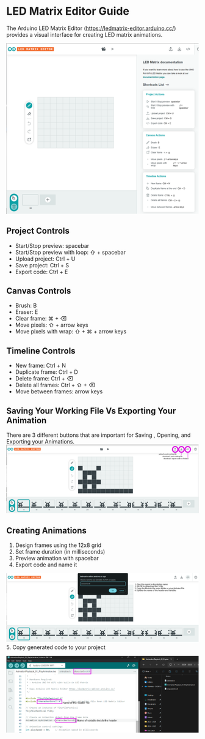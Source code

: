 # LED Matrix Editor Guide

The Arduino LED Matrix Editor (https://ledmatrix-editor.arduino.cc/) provides a visual interface for creating LED matrix animations.

![LED Matrix Editor](images/matrixEditor.png)

## Project Controls
- Start/Stop preview: spacebar
- Start/Stop preview with loop: ⇧ + spacebar
- Upload project: Ctrl + U
- Save project: Ctrl + S
- Export code: Ctrl + E

## Canvas Controls
- Brush: B
- Eraser: E
- Clear frame: ⌘ + ⌫
- Move pixels: ⇧ + arrow keys
- Move pixels with wrap: ⇧ + ⌘ + arrow keys

## Timeline Controls
- New frame: Ctrl + N
- Duplicate frame: Ctrl + D
- Delete frame: Ctrl + ⌫
- Delete all frames: Ctrl + ⇧ + ⌫
- Move between frames: arrow keys

## Saving Your Working File Vs Exporting Your Animation

There are 3 different buttons that are important for Saving , Opening, and Exporting your Animations. 
![down controls](images/downloadControls.png)


## Creating Animations
1. Design frames using the 12x8 grid
2. Set frame duration (in milliseconds)
3. Preview animation with spacebar
4. Export code and name it

![controls](images\downloadSteps.png)
5. Copy generated code to your project

![variables](images/variableNames.png)